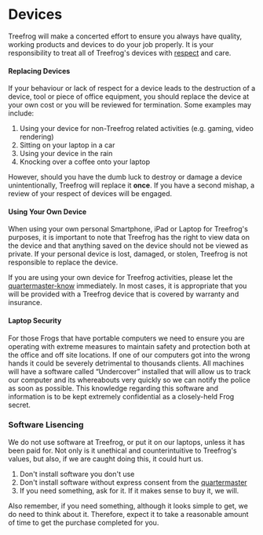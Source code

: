 # Devices

Treefrog will make a concerted effort to ensure you always have quality, working products and devices to do your job properly. It is your responsibility to treat all of Treefrog's devices with [respect](manual/respect) and care.

#### Replacing Devices

If your behaviour or lack of respect for a device leads to the destruction of a device, tool or piece of office equipment, you should replace the device at your own cost or you will be reviewed for termination. Some examples may include:

1. Using your device for non-Treefrog related activities (e.g. gaming, video rendering)
2. Sitting on your laptop in a car
3. Using your device in the rain
4. Knocking over a coffee onto your laptop

However, should you have the dumb luck to destroy or damage a device unintentionally, Treefrog will replace it **once**. If you have a second mishap, a review of your respect of devices will be engaged.

#### Using Your Own Device

When using your own personal Smartphone, iPad or Laptop for Treefrog's purposes, it is important to note that Treefrog has the right to view data on the device and that anything saved on the device should not be viewed as private. If your personal device is lost, damaged, or stolen, Treefrog is not responsible to replace the device.

If you are using your own device for Treefrog activities, please let the [quartermaster-know](manual/quartermaster-know.md) immediately. In most cases, it is appropriate that you will be provided with a Treefrog device that is covered by warranty and insurance.

#### Laptop Security

For those Frogs that have portable computers we need to ensure you are operating with extreme measures to maintain safety and protection both at the office and off site locations. If one of our computers got into the wrong hands it could be severely detrimental to thousands clients. All machines will have a software called “Undercover” installed that will allow us to track our computer and its whereabouts very quickly so we can notify the police as soon as possible. This knowledge regarding this software and information is to be kept extremely confidential as a closely-held Frog secret.


### Software Lisencing

We do not use software at Treefrog, or put it on our laptops, unless it has been paid for. Not only is it unethical and counterintuitive to Treefrog's values, but also, if we are caught doing this, it could hurt us.

1. Don't install software you don't use
2. Don't install software without express consent from the [quartermaster](manual/quartermaster.md)
3. If you need something, ask for it. If it makes sense to buy it, we will.

Also remember, if you need something, although it looks simple to get, we do need to think about it. Therefore, expect it to take a reasonable amount of time to get the purchase completed for you.

